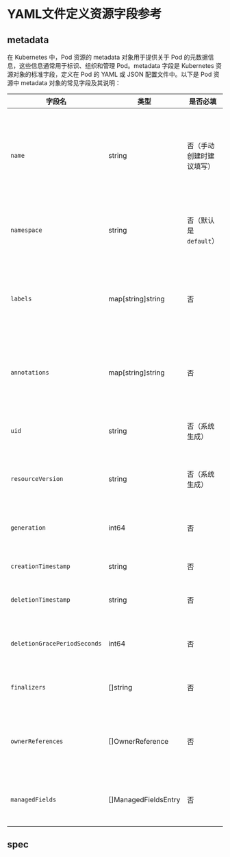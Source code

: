 # YAML文件定义资源字段参考

## metadata

在 Kubernetes 中，Pod 资源的 metadata 对象用于提供关于 Pod 的元数据信息，这些信息通常用于标识、组织和管理 Pod。metadata 字段是 Kubernetes 资源对象的标准字段，定义在 Pod 的 YAML 或 JSON 配置文件中。以下是 Pod 资源中 metadata 对象的常见字段及其说明：

| 字段名                          | 类型                    | 是否必填             | 说明                                                       |
| ---------------------------- | --------------------- | ---------------- | -------------------------------------------------------- |
| `name`                       | string                | 否（手动创建时建议填写）     | Pod 的名称。在 YAML 中手动创建对象时，推荐设置；自动创建（如通过 Deployment）时系统会生成。 |
| `namespace`                  | string                | 否（默认是 `default`） | Pod 所属的命名空间。如果不指定，则默认是 `default` 命名空间。                   |
| `labels`                     | map\[string]string    | 否                | 标签是 key-value 形式的元数据，通常用于选择器匹配，比如服务选择器、Deployment 等。     |
| `annotations`                | map\[string]string    | 否                | 注解是非结构化数据，不参与选择器匹配，但可用于存储辅助信息。                           |
| `uid`                        | string                | 否（系统生成）          | 唯一标识，由 Kubernetes 系统自动分配。只读字段。                           |
| `resourceVersion`            | string                | 否（系统生成）          | 资源版本号，用于监控和变更检测。只读字段。                                    |
| `generation`                 | int64                 | 否                | 资源的版本计数，表示期望状态变更的次数。主要用于控制器中。                            |
| `creationTimestamp`          | string                | 否                | 创建时间戳。只读字段。                                              |
| `deletionTimestamp`          | string                | 否                | 删除时间戳，用于控制优雅终止。只读字段。                                     |
| `deletionGracePeriodSeconds` | int64                 | 否                | 优雅终止前的等待秒数。通常与删除一起使用。                                    |
| `finalizers`                 | \[]string             | 否                | Finalizer 是用于资源删除前执行清理逻辑的机制。                             |
| `ownerReferences`            | \[]OwnerReference     | 否                | 指向控制器对象（如 ReplicaSet）的引用。用于实现级联删除。                       |
| `managedFields`              | \[]ManagedFieldsEntry | 否                | Kubernetes 内部用于记录哪个字段由谁管理。调试时可能会看到。                      |

## spec

